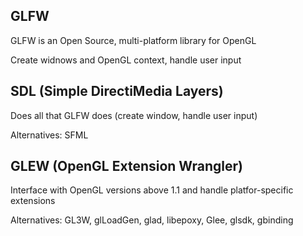 ## GLFW
GLFW is an Open Source, multi-platform library for OpenGL

Create widnows and OpenGL context, handle user input

## SDL (Simple DirectiMedia Layers)
Does all that GLFW does (create window, handle user input)

Alternatives: SFML


## GLEW (OpenGL Extension Wrangler)

Interface with OpenGL versions above 1.1 and handle platfor-specific extensions

Alternatives: GL3W, glLoadGen, glad, libepoxy, Glee, glsdk, gbinding





